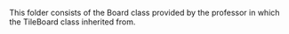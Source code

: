 This folder consists of the Board class provided by the professor in which the TileBoard class inherited from.
